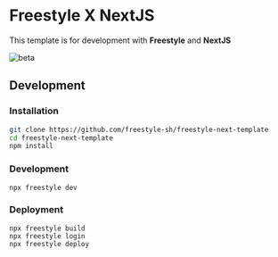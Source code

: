 # Freestyle X NextJS

This template is for development with **Freestyle** and **NextJS**

![beta](https://img.shields.io/badge/beta-ff8866)

## Development


### Installation
```bash
git clone https://github.com/freestyle-sh/freestyle-next-template
cd freestyle-next-template
npm install
```

### Development
```
npx freestyle dev
```

### Deployment
```
npx freestyle build
npx freestyle login
npx freestyle deploy
```
